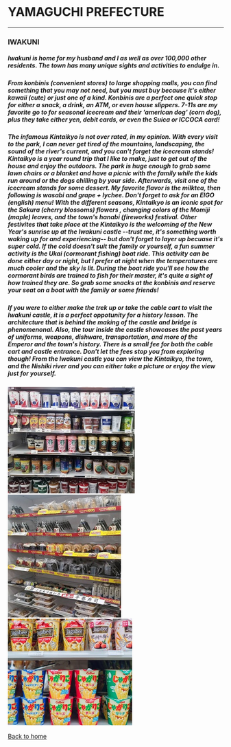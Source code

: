 # YAMAGUCHI PREFECTURE 
---

### IWAKUNI

##### Iwakuni is home for my husband and I as well as over 100,000 other residents.  The town has many unique sights and activities to endulge in.  
##### From **konbinis** (convenient stores) to large shopping malls, you can find something that you may not need, but you must buy because it's either *kawaii* (cute) or just one of a kind.  Konbinis are a perfect one quick stop for either a snack, a drink, an ATM, or even house slippers.  7-11s are my favorite go to for seasonal icecream and their *'american dog'* (corn dog), plus they take either yen, debit cards, or even the Suica or ICCOCA card!
##### The infamous **Kintaikyo** is not over rated, in my opinion.  With every visit to the park, I can never get tired of the mountains, landscaping, the sound of the river's current, and you can't forget the icecream stands!  Kintaikyo is a year round trip that I like to make, just to get out of the house and enjoy the outdoors.  The park is huge enough to grab some lawn chairs or a blanket and have a picnic with the family while the kids run around or the dogs chilling by your side.  Afterwards, visit one of the icecream stands for some dessert.  My favorite flavor is the *milktea*, then following is *wasabi and grape + lychee*.  Don't forget to ask for an ***EIGO*** (english) menu!  With the different seasons, Kintaikyo is an iconic spot for the Sakura (cherry blossoms) flowers , changing colors of the Momiji (maple) leaves, and the town's hanabi (fireworks) festival.  Other festivites that take place at the Kintaikyo is the welcoming of the New Year's sunrise up at the Iwakuni castle --trust me, it's something worth waking up for and experiencing-- but don't forget to layer up becuase it's super cold.  If the cold doesn't suit the family or yourself, a fun summer activity is the **Ukai** (cormorant fishing) boat ride.  This activity can be done either day or night, but I prefer at night when the temperatures are much cooler and the sky is lit.  During the boat ride you'll see how the cormorant birds are trained to fish for their master, it's quite a sight of how trained they are.  So grab some snacks at the konbinis and reserve your seat on a boat with the family or some friends!
##### If you were to either make the trek up or take the cable cart to visit the Iwakuni castle, it is a perfect oppotunity for a history lesson.  The architecture that is behind the making of the castle and bridge is phenomenonal.  Also, the tour inside the castle showcases the past years of uniforms, weapons, dishware, transportation, and more of the Emperor and the town's history. There is a small fee for both the cable cart and castle entrance.  Don't let the fees stop you from exploring though!  From the Iwakuni castle you can view the Kintaikyo, the town, and the Nishiki river and you can either take a picture or enjoy the view just for yourself. 

![Konibini](CONBINIDRINKS.jpg)  ![Konbini](CONBINIFOOD.jpg)  ![Konbini](CONBINIGOODS.jpg) 




[Back to home](index)

